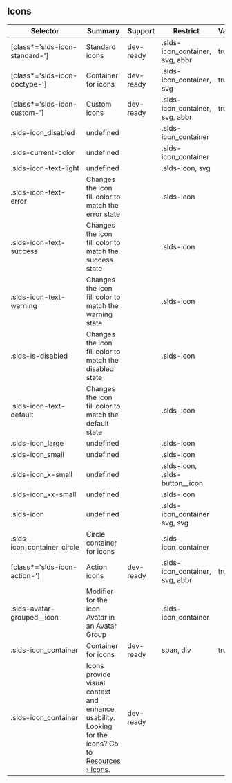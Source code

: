 

## Icons

| Selector | Summary | Support | Restrict | Variant | Modifier |
|-------|-------|-------|-------|-------|-------|
| [class*='slds-icon-standard-'] | Standard icons | dev-ready | .slds-icon_container, svg, abbr | true |   |
| [class*='slds-icon-doctype-'] | Container for icons | dev-ready | .slds-icon_container, svg | true |   |
| [class*='slds-icon-custom-'] | Custom icons | dev-ready | .slds-icon_container, svg, abbr | true |   |
| .slds-icon_disabled | undefined |   | .slds-icon_container |   |   |
| .slds-current-color | undefined |   | .slds-icon_container |   | true |
| .slds-icon-text-light | undefined |   | .slds-icon, svg |   | true |
| .slds-icon-text-error | Changes the icon fill color to match the error state |   | .slds-icon |   | true |
| .slds-icon-text-success | Changes the icon fill color to match the success state |   | .slds-icon |   | true |
| .slds-icon-text-warning | Changes the icon fill color to match the warning state |   | .slds-icon |   | true |
| .slds-is-disabled | Changes the icon fill color to match the disabled state |   | .slds-icon |   | true |
| .slds-icon-text-default | Changes the icon fill color to match the default state |   | .slds-icon |   | true |
| .slds-icon_large | undefined |   | .slds-icon |   | true |
| .slds-icon_small | undefined |   | .slds-icon |   | true |
| .slds-icon_x-small | undefined |   | .slds-icon, .slds-button__icon |   | true |
| .slds-icon_xx-small | undefined |   | .slds-icon |   | true |
| .slds-icon | undefined |   | .slds-icon_container svg, svg |   |   |
| .slds-icon_container_circle | Circle container for icons |   | .slds-icon_container |   |   |
| [class*='slds-icon-action-'] | Action icons | dev-ready | .slds-icon_container, svg, abbr | true |   |
| .slds-avatar-grouped__icon | Modifier for the icon Avatar in an Avatar Group |   | .slds-icon_container |   | true |
| .slds-icon_container | Container for icons | dev-ready | span, div | true |   |
| .slds-icon_container | Icons provide visual context and enhance usability. Looking for the icons? Go to [Resources › Icons](/icons/). | dev-ready |   |   |   |